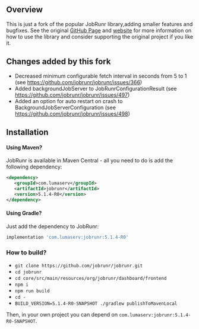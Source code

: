 ## Overview
This is just a fork of the popular JobRunr library,adding smaller features and bugfixes. See the original [GitHub Page](https://github.com/jobrunr/jobrunr) and [website](https://www.jobrunr.io) for more information on how to use the library and consider supporting the original project if you like it.

## Changes added by this fork
- Decreased minimum configurable fetch interval in seconds from 5 to 1 (see https://github.com/jobrunr/jobrunr/issues/366)
- Added backgroundJobServer to JobRunrConfigurationResult (see https://github.com/jobrunr/jobrunr/issues/497)
- Added an option for auto restart on crash to BackgroundJobServerConfiguration (see https://github.com/jobrunr/jobrunr/issues/498)

Installation
------------
 
#### Using Maven?
 
JobRunr is available in Maven Central - all you need to do is add the following dependency:
 
 ```xml
<dependency>
    <groupId>com.lumaserv</groupId>
    <artifactId>jobrunr</artifactId>
    <version>5.1.4-R0</version>
</dependency>
```
 
#### Using Gradle?
 
Just add the dependency to JobRunr:
 ```groovy
implementation 'com.lumaserv:jobrunr:5.1.4-R0'
```

### How to build?
* `git clone https://github.com/jobrunr/jobrunr.git`
* `cd jobrunr`
* `cd core/src/main/resources/org/jobrunr/dashboard/frontend`
* `npm i`
* `npm run build`
* `cd -`
* `BUILD_VERSION=5.1.4-R0-SNAPSHOT ./gradlew publishToMavenLocal`

Then, in your own project you can depend on `com.lumaserv:jobrunr:5.1.4-R0-SNAPSHOT`.
